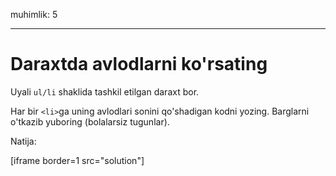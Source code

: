 muhimlik: 5

---

# Daraxtda avlodlarni ko'rsating

Uyali `ul/li` shaklida tashkil etilgan daraxt bor.

Har bir `<li>`ga uning avlodlari sonini qo'shadigan kodni yozing. Barglarni o'tkazib yuboring (bolalarsiz tugunlar).

Natija:

[iframe border=1 src="solution"]
